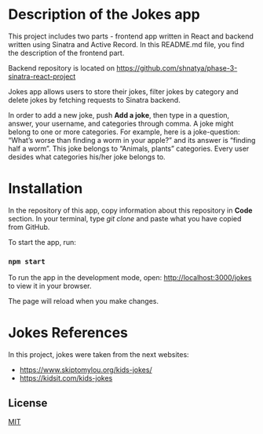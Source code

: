 # Description of the Jokes app

This project includes two parts - frontend app written in React and backend written using Sinatra and Active Record. In this README.md file, you find the description of the frontend part. 

Backend repository is located on https://github.com/shnatya/phase-3-sinatra-react-project

Jokes app allows users to store their jokes, filter jokes by category and delete jokes by fetching requests to Sinatra backend.

In order to add a new joke, push **Add a joke**, then type in a question, answer, your username, and categories through comma. A joke might belong to one or more categories. For example, here is a joke-question: “What’s worse than finding a worm in your apple?” and its answer is “finding half a worm”. This joke belongs to “Animals, plants” categories. Every user desides what categories his/her joke belongs to.

# Installation
In the repository of this app, copy information about this repository in **Code** section.
In your terminal, type *git clone* and paste what you have copied from GitHub.

To start the app, run:
### `npm start`

To run the app in the development mode, open:
[http://localhost:3000/jokes](http://localhost:3000/jokes) to view it in your browser.

The page will reload when you make changes.

# Jokes References

In this project, jokes were taken from the next websites:
- https://www.skiptomylou.org/kids-jokes/
- https://kidsit.com/kids-jokes

## License
[MIT](https://choosealicense.com/licenses/mit/)
